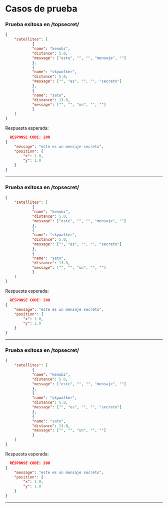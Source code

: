   # Casos de prueba
  
  ### Prueba exitosa en /topsecret/
  
``` JSON
{
	"satellites": [
			{
			"name": "kenobi",
			"distance": 5.0,
			"message": ["este", "", "", "mensaje", ""]
			},
			{
			"name": "skywalker",
			"distance": 5.0,
			"message": ["", "es", "", "", "secreto"]
			},
			{
			"name": "sato",
			"distance": 13.0,
			"message": ["", "", "un", "", ""]
			}
	]
}
```
  Respuesta esperada:
``` JSON
  RESPONSE CODE: 200
{
    "message": "este es un mensaje secreto",
    "position": {
        "x": 1.0,
        "y": 1.0
    }
}
```
---
  ### Prueba exitosa en /topsecret/
  
``` JSON
{
	"satellites": [
			{
			"name": "kenobi",
			"distance": 5.0,
			"message": ["este", "", "", "mensaje", ""]
			},
			{
			"name": "skywalker",
			"distance": 5.0,
			"message": ["", "es", "", "", "secreto"]
			},
			{
			"name": "sato",
			"distance": 13.0,
			"message": ["", "", "un", "", ""]
			}
	]
}
```
  Respuesta esperada:
``` JSON
  RESPONSE CODE: 200
{
    "message": "este es un mensaje secreto",
    "position": {
        "x": 1.0,
        "y": 1.0
    }
}
```
---
  ### Prueba exitosa en /topsecret/
  
``` JSON
{
	"satellites": [
			{
			"name": "kenobi",
			"distance": 5.0,
			"message": ["este", "", "", "mensaje", ""]
			},
			{
			"name": "skywalker",
			"distance": 5.0,
			"message": ["", "es", "", "", "secreto"]
			},
			{
			"name": "sato",
			"distance": 13.0,
			"message": ["", "", "un", "", ""]
			}
	]
}
```
  Respuesta esperada:
``` JSON
  RESPONSE CODE: 200
{
    "message": "este es un mensaje secreto",
    "position": {
        "x": 1.0,
        "y": 1.0
    }
}
```
---

